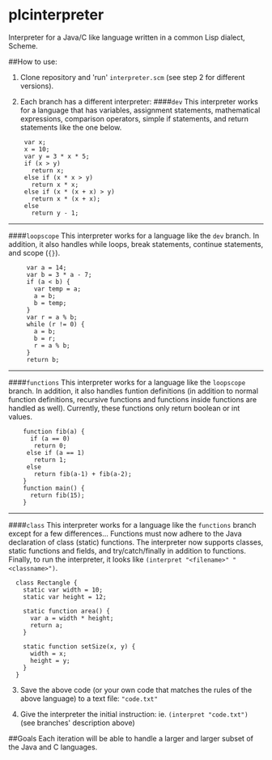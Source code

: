 # plcinterpreter
Interpreter for a Java/C like language written in a common Lisp dialect, Scheme.

##How to use:
1. Clone repository and 'run' `interpreter.scm` (see step 2 for different versions).

2. Each branch has a different interpreter:
  ####`dev`
    This interpreter works for a language that has variables, assignment statements, mathematical expressions, comparison operators, simple if statements, and return statements like the one below.

        var x;
        x = 10;
        var y = 3 * x * 5;
        if (x > y)
          return x;
        else if (x * x > y)
          return x * x;
        else if (x * (x + x) > y)
          return x * (x + x);
        else 
          return y - 1;
  ---------------------------
  ####`loopscope`
    This interpreter works for a language like the `dev` branch. In addition, it also handles while loops, break statements, continue statements, and scope (`{}`).

     	 var a = 14;
     	 var b = 3 * a - 7;
     	 if (a < b) {
     	   var temp = a;
     	   a = b;
     	   b = temp;
     	 }
     	 var r = a % b;
     	 while (r != 0) {
     	   a = b;
     	   b = r;
     	   r = a % b;
     	 }
     	 return b;
     	 
  ----------------------------
  ####`functions`
    This interpreter works for a language like the `loopscope` branch. In addition, it also handles funtion definitions (in addition to normal function definitions, recursive functions and functions inside functions are handled as well). Currently, these functions only return boolean or int values.

        function fib(a) {
          if (a == 0)
           return 0;
         else if (a == 1)
           return 1;
         else
           return fib(a-1) + fib(a-2);
        }
        function main() {
          return fib(15);
        }
        
  ----------------------------
  ####`class`
    This interpreter works for a language like the `functions` branch except for a few differences... Functions must now adhere to the Java declaration of class (static) functions. The interpreter now supports classes, static functions and fields, and try/catch/finally in addition to functions. Finally, to run the interpreter, it looks like `(interpret "<filename>" "<classname>")`.

      class Rectangle {
        static var width = 10;
        static var height = 12;
      
        static function area() {
          var a = width * height;
          return a;
        }
      
        static function setSize(x, y) {
          width = x;
          height = y;
        }
      }
  

3. Save the above code (or your own code that matches the rules of the above language) to a text file: `"code.txt"`

4. Give the interpreter the initial instruction: ie. `(interpret "code.txt")` (see branches' description above)

##Goals
Each iteration will be able to handle a larger and larger subset of the Java and C languages. 
